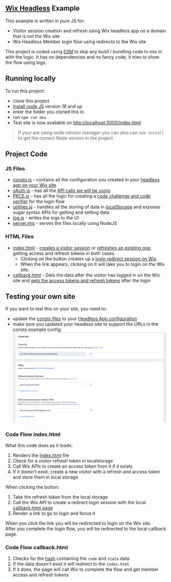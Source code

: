[Wix Headless](https://dev.wix.com/docs/go-headless) Example
----------------
This example is written in pure JS for:
* Visitor session creation and refresh using Wix headless app on a domain that is not the Wix site 
* Wix Headless Member login flow using redirects to the Wix site 

This project is coded using [ESM](https://developer.mozilla.org/en-US/docs/Web/JavaScript/Guide/Modules) to skip any build / bundling code to mix in with the logic. 
It has no dependencies and no fancy code, it tries to show the flow using logs.

## Running locally
To run this project:  
* clone this project  
* [Install node JS](https://nodejs.org/en/download/package-manager) *version 18* and up  
* enter the folder you cloned this in  
* run `npm run dev`  
* Test site is now available on [http://localhost:3000/index.html](http://localhost:3000/index.html)  

> If your are using node version manager you can also use `nvm install` to get the correct Node version in the project

## Project Code
### JS Files  

* [consts.js](src/js/consts.js) - contains all the configuration you created in your [headless app on your Wix site](https://dev.wix.com/docs/go-headless/getting-started/setup/authentication/create-an-oauth-app-for-visitors-and-members)    
* [oAuth.js](src//js//oAuth.js) - has all the [API calls we will be using](https://dev.wix.com/docs/go-headless/coding/rest-api/visitors-and-members/handle-visitors)  
* [PKCE.js](src/js/PKCE.js) - has all the logic for creating a [code challenge and code verifier](https://datatracker.ietf.org/doc/html/rfc7636#section-4.2) for the login flow   
* [utilities.js](src//js/utilities.js) - handles all the storing of data in [localStorage](https://developer.mozilla.org/en-US/docs/Web/API/Window/localStorage) and exposes sugar syntax APIs for getting and setting data   
* [log.js](src/js/log.js) - writes the logs to the UI   
* [server.mjs](src/server.mjs) - serves the files locally using NodeJS  

### HTML Files

* [index.html](src//index.html) - [creates a visitor session](https://dev.wix.com/docs/go-headless/coding/rest-api/visitors-and-members/handle-visitors#generate-new-visitor-tokens) or [refreshes an existing one]( https://dev.wix.com/docs/go-headless/coding/rest-api/visitors-and-members/handle-visitors#renew-visitor-tokens), getting access and refresh tokens in both cases.  
  *  Clicking on the button creates up a [login redirect session on Wix](https://dev.wix.com/docs/go-headless/coding/rest-api/visitors-and-members/handle-members-with-wix-managed-login#login-request).  
  * When the link appears, clicking on it will take you to login on the Wix site.   
* [callback.html](src/callback.html) - Gets the data after the visitor has logged in on the Wix site and [gets the access tokens and refresh tokens](https://dev.wix.com/docs/go-headless/coding/rest-api/visitors-and-members/handle-members-with-wix-managed-login#login-callback) after the login    

## Testing your own site
If you want to test this on your site, you need to:   
* update the <a href="src/js//consts.js">consts files</a> to your [Headless App configuration](https://dev.wix.com/docs/go-headless/getting-started/setup/authentication/create-an-oauth-app-for-visitors-and-members)
* make sure you updated your headless site to support the URLs in the consts example 
config:
<img src="src/images/headless settings.png"></img>

### Code Flow index.html
What this code does as it loads:    
1. Renders the <a href="src/index.html">index.html</a> file 
2. Check for a visitor refresh token in localstorage 
3. Call Wix APIs to create an access token from it if it exists
4. If it doesn't exist, create a new visitor with a refresh and access token and store them in local storage  

When clicking the button:  
1. Take the refresh token from the local storage
2. Call the Wix API to create a redirect login session with the local <a href="src/callback.html">callback.html page</a>
3. Render a link to go to login and focus it

When you click the link you will be redirected to login on the Wix site.  
After you complete the login flow, you will be redirected to the local callback page. 

### Code Flow callback.html
1. Checks for the [hash](https://developer.mozilla.org/en-US/docs/Web/API/URL/hash) containing the `code` and `state` data 
2. If the data doesn't exist it will redirect to the `index.html`
3. If it does, the page will call Wix to complete the flow and get member access and refresh tokens 